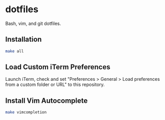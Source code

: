 # dotfiles

Bash, vim, and git dotfiles.

## Installation

```bash
make all
```

## Load Custom iTerm Preferences

Launch iTerm, check and set "Preferences > General > Load preferences from a custom folder or URL" to this repository.

## Install Vim Autocomplete

```bash
make vimcompletion
```
